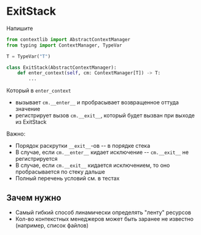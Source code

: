 # ExitStack

Напишите

```python
from contextlib import AbstractContextManager
from typing import ContextManager, TypeVar

T = TypeVar("T")

class ExitStack(AbstractContextManager):
    def enter_context(self, cm: ContextManager[T]) -> T:
        ...
```

Который в `enter_context`
- вызывает `cm.__enter__` и пробрасывает возвращенное оттуда значение
- регистрирует вызов `cm.__exit__`, который будет вызван при выходе из ExitStack

Важно:
- Порядок раскрутки `__exit__`-ов -- в порядке стека
- В случае, если `cm.__enter__` кидает исключение -- `cm.__exit__` не регистрируется
- В случае, если `cm.__exit__` кидается исключением, то оно пробрасывается по стеку дальше
- Полный перечень условий см. в тестах


## Зачем нужно

- Самый гибкий способ линамически определять "ленту" ресурсов
- Кол-во контекстных менеджеров может быть заранее не известно (например, список файлов)
